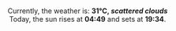 <p  align="center"><br/>Currently, the weather is: <b> 31°C, <i>scattered clouds</i></b></br>Today, the sun rises at <b>04:49</b> and sets at <b>19:34</b>.</p>
